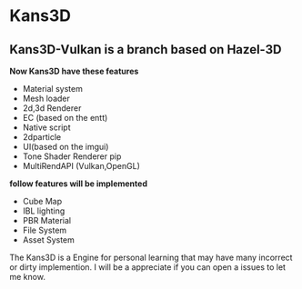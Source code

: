 # Kans3D 

## Kans3D-Vulkan is a branch based on Hazel-3D

**Now Kans3D have these features**

+ Material system
+ Mesh loader
+ 2d,3d Renderer 
+ EC (based on the entt)
+ Native script
+ 2dparticle
+ UI(based on the imgui)
+ Tone Shader Renderer pip
+ MultiRendAPI (Vulkan,OpenGL)

**follow features will be implemented**
+ Cube Map
+ IBL lighting
+ PBR Material
+ File System
+ Asset System

The Kans3D is a Engine for personal learning that may have many incorrect or dirty implemention.
I will be a appreciate if you can open a issues to let me know.